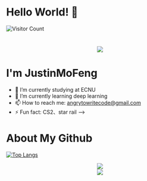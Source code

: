 # Hello World! 👋
![Visitor Count](https://profile-counter.glitch.me/JustinMoFeng/count.svg)
<h1 align="center"> <a href="https://sunguoqi.com/"> <img src="https://readme-typing-svg.herokuapp.com/?lines=祝您今天愉快!&center=true&size=27"> </a> </h1>

# I'm JustinMoFeng
- 🔭 I’m currently studying at ECNU
- 🌱 I’m currently learning deep learning
- 📫 How to reach me: angrytowritecode@gmail.com
- ⚡ Fun fact: CS2、star rail
-->

# About My Github
[![Top Langs](https://github-readme-stats.vercel.app/api/top-langs/?username=JustinMoFeng)](https://github.com/JustinMoFeng/github-readme-stats)
<div align="center"> <img src="https://metrics.lecoq.io/JustinMoFeng?template=classic&config.timezone=Asia%2FShanghai"> </div>
<div align="center"> <img src="https://activity-graph.herokuapp.com/graph?username=JustinMoFeng&theme=xcode" /> </div>
